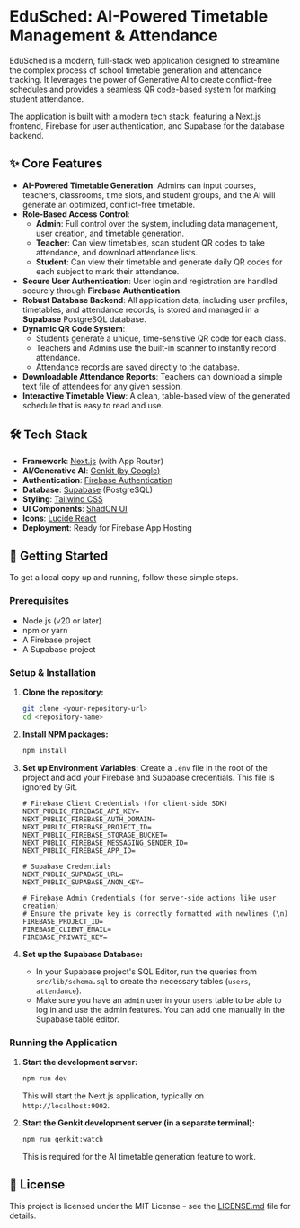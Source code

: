 # EduSched: AI-Powered Timetable Management & Attendance

EduSched is a modern, full-stack web application designed to streamline the complex process of school timetable generation and attendance tracking. It leverages the power of Generative AI to create conflict-free schedules and provides a seamless QR code-based system for marking student attendance.

The application is built with a modern tech stack, featuring a Next.js frontend, Firebase for user authentication, and Supabase for the database backend.

## ✨ Core Features

*   **AI-Powered Timetable Generation**: Admins can input courses, teachers, classrooms, time slots, and student groups, and the AI will generate an optimized, conflict-free timetable.
*   **Role-Based Access Control**:
    *   **Admin**: Full control over the system, including data management, user creation, and timetable generation.
    *   **Teacher**: Can view timetables, scan student QR codes to take attendance, and download attendance lists.
    *   **Student**: Can view their timetable and generate daily QR codes for each subject to mark their attendance.
*   **Secure User Authentication**: User login and registration are handled securely through **Firebase Authentication**.
*   **Robust Database Backend**: All application data, including user profiles, timetables, and attendance records, is stored and managed in a **Supabase** PostgreSQL database.
*   **Dynamic QR Code System**:
    *   Students generate a unique, time-sensitive QR code for each class.
    *   Teachers and Admins use the built-in scanner to instantly record attendance.
    *   Attendance records are saved directly to the database.
*   **Downloadable Attendance Reports**: Teachers can download a simple text file of attendees for any given session.
*   **Interactive Timetable View**: A clean, table-based view of the generated schedule that is easy to read and use.

## 🛠️ Tech Stack

*   **Framework**: [Next.js](https://nextjs.org/) (with App Router)
*   **AI/Generative AI**: [Genkit (by Google)](https://firebase.google.com/docs/genkit)
*   **Authentication**: [Firebase Authentication](https://firebase.google.com/docs/auth)
*   **Database**: [Supabase](https://supabase.io/) (PostgreSQL)
*   **Styling**: [Tailwind CSS](https://tailwindcss.com/)
*   **UI Components**: [ShadCN UI](https://ui.shadcn.com/)
*   **Icons**: [Lucide React](https://lucide.dev/guide/packages/lucide-react)
*   **Deployment**: Ready for Firebase App Hosting

## 🚀 Getting Started

To get a local copy up and running, follow these simple steps.

### Prerequisites

*   Node.js (v20 or later)
*   npm or yarn
*   A Firebase project
*   A Supabase project

### Setup & Installation

1.  **Clone the repository:**
    ```sh
    git clone <your-repository-url>
    cd <repository-name>
    ```

2.  **Install NPM packages:**
    ```sh
    npm install
    ```

3.  **Set up Environment Variables:**
    Create a `.env` file in the root of the project and add your Firebase and Supabase credentials. This file is ignored by Git.

    ```env
    # Firebase Client Credentials (for client-side SDK)
    NEXT_PUBLIC_FIREBASE_API_KEY=
    NEXT_PUBLIC_FIREBASE_AUTH_DOMAIN=
    NEXT_PUBLIC_FIREBASE_PROJECT_ID=
    NEXT_PUBLIC_FIREBASE_STORAGE_BUCKET=
    NEXT_PUBLIC_FIREBASE_MESSAGING_SENDER_ID=
    NEXT_PUBLIC_FIREBASE_APP_ID=

    # Supabase Credentials
    NEXT_PUBLIC_SUPABASE_URL=
    NEXT_PUBLIC_SUPABASE_ANON_KEY=

    # Firebase Admin Credentials (for server-side actions like user creation)
    # Ensure the private key is correctly formatted with newlines (\n)
    FIREBASE_PROJECT_ID=
    FIREBASE_CLIENT_EMAIL=
    FIREBASE_PRIVATE_KEY=
    ```

4.  **Set up the Supabase Database:**
    *   In your Supabase project's SQL Editor, run the queries from `src/lib/schema.sql` to create the necessary tables (`users`, `attendance`).
    *   Make sure you have an `admin` user in your `users` table to be able to log in and use the admin features. You can add one manually in the Supabase table editor.

### Running the Application

1.  **Start the development server:**
    ```sh
    npm run dev
    ```
    This will start the Next.js application, typically on `http://localhost:9002`.

2.  **Start the Genkit development server (in a separate terminal):**
    ```sh
    npm run genkit:watch
    ```
    This is required for the AI timetable generation feature to work.

## 📄 License

This project is licensed under the MIT License - see the [LICENSE.md](LICENSE.md) file for details.
